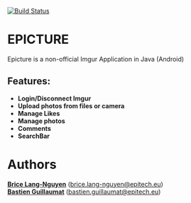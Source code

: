 [![Build Status](https://travis-ci.com/bguillaumat/Epicture.svg?token=JnqcJzSL9ygjbcHgxfkQ&branch=master)](https://travis-ci.com/bguillaumat/Epicture)
# EPICTURE
Epicture is a non-official Imgur Application in Java (Android)
## Features:
* **Login/Disconnect Imgur**
* **Upload photos from files or camera**
* **Manage Likes**
* **Manage photos**
* **Comments**
* **SearchBar**

# Authors
**[Brice Lang-Nguyen](https://github.com/AsianPw)** (brice.lang-nguyen@epitech.eu)  
**[Bastien Guillaumat](https://github.com/bguillaumat)** (bastien.guillaumat@epitech.eu)  
